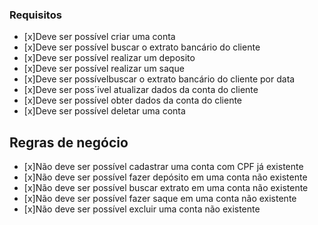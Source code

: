 ### Requisitos

- [x]Deve ser possível criar uma conta
- [x]Deve ser possível buscar o extrato bancário do cliente
- [x]Deve ser possível realizar um deposito
- [x]Deve ser possível realizar um saque 
- [x]Deve ser possívelbuscar o extrato bancário do cliente por data
- [x]Deve ser poss´ivel atualizar dados da conta do cliente
- [x]Deve ser possível obter dados da conta do cliente 
- [x]Deve ser possível deletar uma conta

## Regras de negócio

- [x]Não deve ser possível cadastrar uma conta com CPF já existente 
- [x]Não deve ser possível fazer depósito em uma conta não existente 
- [x]Não deve ser possível buscar extrato em uma conta não existente 
- [x]Não deve ser possível fazer saque em uma conta não existente
- [x]Não deve ser possível excluir uma conta não existente